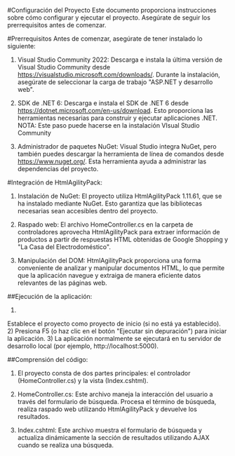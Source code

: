 ﻿#Configuración del Proyecto
Este documento proporciona instrucciones sobre cómo configurar y ejecutar el proyecto. Asegúrate de seguir los prerrequisitos antes de comenzar.

#Prerrequisitos
Antes de comenzar, asegúrate de tener instalado lo siguiente:

1) Visual Studio Community 2022: Descarga e instala la última versión de Visual Studio Community desde 
https://visualstudio.microsoft.com/downloads/. Durante la instalación, asegúrate de seleccionar la carga de trabajo  "ASP.NET y desarrollo web".

2) SDK de .NET 6: Descarga e instala el SDK de .NET 6 desde https://dotnet.microsoft.com/en-us/download. Esto proporciona las herramientas
necesarias para construir y ejecutar aplicaciones .NET. NOTA: Este paso puede hacerse en la instalación VIsual Studio Community

3) Administrador de paquetes NuGet: Visual Studio integra NuGet, pero también puedes descargar la herramienta de línea de comandos desde 
https://www.nuget.org/. Esta herramienta ayuda a administrar las dependencias del proyecto.


#Integración de HtmlAgilityPack:

1) Instalación de NuGet: El proyecto utiliza HtmlAgilityPack 1.11.61, que se ha instalado mediante NuGet. Esto garantiza que las bibliotecas 
necesarias sean accesibles dentro del proyecto.

2) Raspado web: El archivo HomeController.cs en la carpeta de controladores aprovecha HtmlAgilityPack para extraer información de productos a partir de respuestas 
HTML obtenidas de Google Shopping y "La Casa del Electrodoméstico".

3) Manipulación del DOM: HtmlAgilityPack proporciona una forma conveniente de analizar y manipular documentos HTML, lo que permite
que la aplicación navegue y extraiga de manera eficiente datos relevantes de las páginas web.






##Ejecución de la aplicación:

1)
Establece el proyecto como proyecto de inicio (si no está ya establecido).
2) Presiona F5 (o haz clic en el botón "Ejecutar sin depuración") para iniciar la aplicación.
3) La aplicación normalmente se ejecutará en tu servidor de desarrollo local (por ejemplo, http://localhost:5000).


##Comprensión del código:

1) El proyecto consta de dos partes principales: el controlador (HomeController.cs) y la vista (Index.cshtml).

2) HomeController.cs: Este archivo maneja la interacción del usuario a través del formulario de búsqueda. Procesa el término de búsqueda, realiza raspado web utilizando HtmlAgilityPack y devuelve los resultados.

3) Index.cshtml: Este archivo muestra el formulario de búsqueda y actualiza dinámicamente la sección de resultados utilizando AJAX cuando se realiza una búsqueda.

